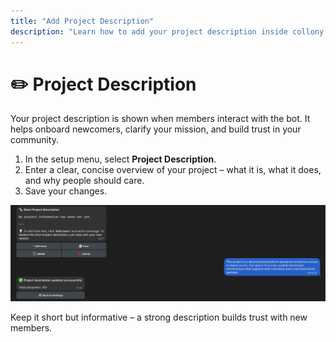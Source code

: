 ```yaml
---
title: "Add Project Description"
description: "Learn how to add your project description inside collony AI so members understand your community and purpose."
---
```


# ✏️ Project Description

Your project description is shown when members interact with the bot. It helps onboard newcomers, clarify your mission, and build trust in your community.

1. In the setup menu, select **Project Description**.
2. Enter a clear, concise overview of your project – what it is, what it does, and why people should care.
3. Save your changes.

![Adding a project description in collony AI setup](/public/Screenshot_2025-08-28_at_14.34.48.png)

<Tip>
  Keep it short but informative – a strong description builds trust with new members.
</Tip>